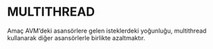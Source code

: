 #  MULTITHREAD
 Amaç AVM’deki asansörlere gelen isteklerdeki yoğunluğu, multithread kullanarak diğer asansörlerle birlikte azaltmaktır.
